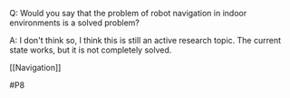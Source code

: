 Q: Would you say that the problem of robot navigation in indoor environments is a solved problem?

A: I don't think so, I think this is still an active research topic. The current state works, but it is not completely solved.

[[Navigation]]

#P8 